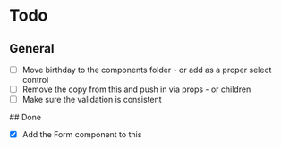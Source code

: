 # Todo

## General

- [ ] Move birthday to the components folder - or add as a proper select control
- [ ] Remove the copy from this and push in via props - or children
- [ ] Make sure the validation is consistent

## Done

- [X] Add the Form component to this